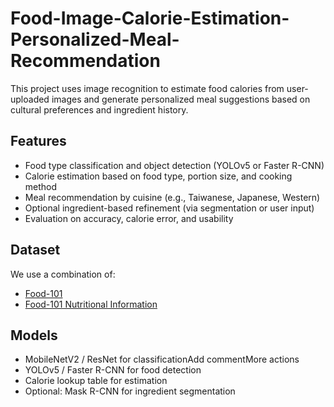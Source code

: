 # Food-Image-Calorie-Estimation-Personalized-Meal-Recommendation

This project uses image recognition to estimate food calories from user-uploaded images and generate personalized meal suggestions based on cultural preferences and ingredient history.

##  Features

-  Food type classification and object detection (YOLOv5 or Faster R-CNN)
-  Calorie estimation based on food type, portion size, and cooking method
-  Meal recommendation by cuisine (e.g., Taiwanese, Japanese, Western)
-  Optional ingredient-based refinement (via segmentation or user input)
-  Evaluation on accuracy, calorie error, and usability

##  Dataset

We use a combination of:
- [Food-101](https://data.vision.ee.ethz.ch/cvl/food-101/)
- [Food-101 Nutritional Information](https://www.kaggle.com/datasets/sanadalali/food-101-nutritional-information?fbclid=IwY2xjawKli6JleHRuA2FlbQIxMABicmlkETFiVER4YTRBbGpmUVYwTlRuAR58CAXne02G-MrhdALIj5w26y7h-rg54mgIY9Xm2I8ZzZTgs2cMpnSDzzungQ_aem_mr8c5qAUe476Udd-pBCxfA)

##  Models

- MobileNetV2 / ResNet for classificationAdd commentMore actions
- YOLOv5 / Faster R-CNN for food detection
- Calorie lookup table for estimation
- Optional: Mask R-CNN for ingredient segmentation
